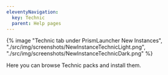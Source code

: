 ```yaml
---
eleventyNavigation:
  key: Technic
  parent: Help pages
--- 
```


<div class="row">
  <div class="column">
      {% image "Technic tab under PrismLauncher New Instances", "./src/img/screenshots/NewInstanceTechnicLight.png", "./src/img/screenshots/NewInstanceTechnicDark.png" %}
  </div>
</div>

Here you can browse Technic packs and install them.
